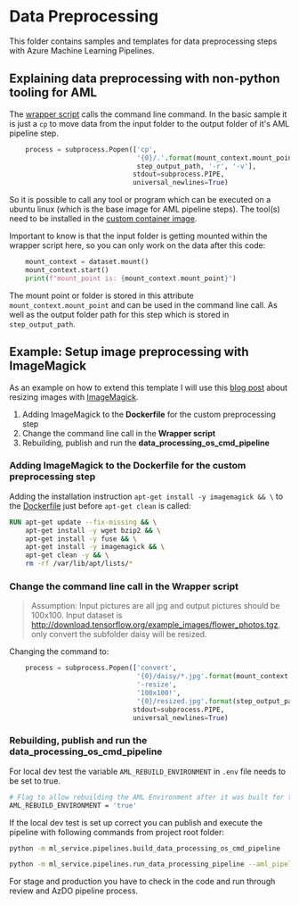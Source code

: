 # Data Preprocessing

This folder contains samples and templates for data preprocessing steps with
Azure Machine Learning Pipelines.

## Explaining data preprocessing with non-python tooling for AML

The [wrapper script](./preprocess_os_cmd_aml.py) calls the command line command.
In the basic sample it is just a `cp` to move data from
the input folder to the output folder of it's AML pipeline step.

```python
    process = subprocess.Popen(['cp',
                                '{0}/.'.format(mount_context.mount_point),
                                step_output_path, '-r', '-v'],
                               stdout=subprocess.PIPE,
                               universal_newlines=True)
```

So it is possible to call any tool or program which can be executed on a ubuntu
linux (which is the base image for AML pipeline steps).
The tool(s) need to be installed in the [custom container image](./Dockerfile).

Important to know is that the input folder is getting mounted within the wrapper script here, so you can only work on
the data after this code:

```python
    mount_context = dataset.mount()
    mount_context.start()
    print(f"mount_point is: {mount_context.mount_point}")
```

The mount point or folder is stored in this attribute
`mount_context.mount_point` and can be used in the command line call.
As well as the output folder path for this step which is stored in `step_output_path`.

## Example: Setup image preprocessing with ImageMagick

As an example on how to extend this template I will use this [blog post](https://vitux.com/how-to-resize-images-on-the-ubuntu-command-line/)
about resizing images with [ImageMagick](https://imagemagick.org/index.php).

1. Adding ImageMagick to the **Dockerfile** for the custom preprocessing step
2. Change the command line call in the **Wrapper script**
3. Rebuilding, publish and run the **data_processing_os_cmd_pipeline**

### Adding ImageMagick to the Dockerfile for the custom preprocessing step

Adding the installation instruction `apt-get install -y imagemagick && \` to the [Dockerfile](./Dockerfile)
just before `apt-get clean` is called:

```dockerfile
RUN apt-get update --fix-missing && \
    apt-get install -y wget bzip2 && \
    apt-get install -y fuse && \
    apt-get install -y imagemagick && \
    apt-get clean -y && \
    rm -rf /var/lib/apt/lists/*
```

### Change the command line call in the Wrapper script

>Assumption: Input pictures are all jpg and output pictures should be 100x100.
Input dataset is <http://download.tensorflow.org/example_images/flower_photos.tgz>,
only convert the subfolder daisy will be resized.

Changing the command to:

```python
    process = subprocess.Popen(['convert',
                                '{0}/daisy/*.jpg'.format(mount_context.mount_point),
                                '-resize',
                                '100x100!',
                                '{0}/resized.jpg'.format(step_output_path)],
                               stdout=subprocess.PIPE,
                               universal_newlines=True)
```

### Rebuilding, publish and run the data_processing_os_cmd_pipeline

For local dev test the variable `AML_REBUILD_ENVIRONMENT` in `.env` file needs to be set to true.

```bash
# Flag to allow rebuilding the AML Environment after it was built for the first time. This enables dependency updates from conda_dependencies.yaml.
AML_REBUILD_ENVIRONMENT = 'true'
```

If the local dev test is set up correct you can publish and execute the
pipeline with following commands from project root folder:

```bash
python -m ml_service.pipelines.build_data_processing_os_cmd_pipeline
```

```bash
python -m ml_service.pipelines.run_data_processing_pipeline --aml_pipeline_name "nonpython-data-preprocessing-pipeline"
```

For stage and production you have to check in the code and run through
review and AzDO pipeline process.
